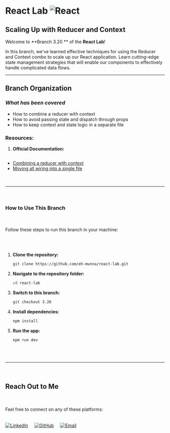 # **React Lab** ![React](https://img.shields.io/badge/React-%2320232a?style=flat&logo=react&logoColor=%2361DAFB)

## **Scaling Up with Reducer and Context**

Welcome to **Branch 3.20 ** of the **React Lab**!

In this branch, we've learned effective techniques for using the Reducer and Context combo to scale up our React application. Learn cutting-edge state management strategies that will enable our components to effectively handle complicated data flows.

---

## **Branch Organization**

### **_What has been covered_**

- How to combine a reducer with context
- How to avoid passing state and dispatch through props
- How to keep context and state logic in a separate file

### **Resources:**

1. **Official Documentation:**

  <div style="display: flex; flex-direction: column; gap: 20px;">

- <a href='https://react.dev/learn/scaling-up-with-reducer-and-context#combining-a-reducer-with-context'>Combining a reducer with context</a>
- <a href='https://react.dev/learn/scaling-up-with-reducer-and-context#moving-all-wiring-into-a-single-file'>Moving all wiring into a single file</a>

---

### **How to Use This Branch**

Follow these steps to run this branch in your machine:

1. **Clone the repository:**

   ```bash
   git clone https://github.com/eh-munna/react-lab.git
   ```

2. **Navigate to the repository folder:**

   ```bash
   cd react-lab
   ```

3. **Switch to this branch:**

   ```bash
   git checkout 3.20
   ```

4. **Install dependencies:**

   ```bash
   npm install
   ```

5. **Run the app:**

   ```bash
   npm run dev
   ```

---

## **Reach Out to Me**

Feel free to connect on any of these platforms:

<div style="display: flex; gap: 20px;">
   <a href="https://www.linkedin.com/in/eh-munna/">
      <img src="https://img.shields.io/badge/LinkedIn-%230A66C2?style=flat&logo=linkedin&logoColor=white" alt="LinkedIn">
   </a>
   <a href="https://github.com/eh-munna">
      <img src="https://img.shields.io/badge/GitHub-%23121011?style=flat&logo=github&logoColor=white" alt="GitHub">
   </a>
   <a href="mailto:emran.h.munna@gmail.com">
      <img src="https://img.shields.io/badge/emran.h.munna@gmail.com-%23D14836?style=flat&logo=gmail&logoColor=white" alt="Email">
   </a>
</div>
